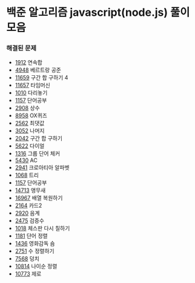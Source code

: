 # 백준 알고리즘 javascript(node.js) 풀이 모음

### 해결된 문제

- [1912](https://www.acmicpc.net/problem/1912) 연속합
- [4948](https://www.acmicpc.net/problem/4948) 베르트랑 공준
- [11659](https://www.acmicpc.net/problem/11659) 구간 합 구하기 4
- [11657](https://www.acmicpc.net/problem/11657) 타임머신
- [1010](https://www.acmicpc.net/problem/1010) 다리놓기
- [1157](https://www.acmicpc.net/problem/1157) 단어공부
- [2908](https://www.acmicpc.net/problem/2908) 상수
- [8958](https://www.acmicpc.net/problem/8958) OX퀴즈
- [2562](https://www.acmicpc.net/problem/2562) 최댓값
- [3052](https://www.acmicpc.net/problem/3052) 나머지
- [2042](https://www.acmicpc.net/problem/2042) 구간 합 구하기
- [5622](https://www.acmicpc.net/problem/5622) 다이얼
- [1316](https://www.acmicpc.net/problem/1316) 그룹 단어 체커
- [5430](https://www.acmicpc.net/problem/5430) AC
- [2941](https://www.acmicpc.net/problem/2941) 크로아티아 알파벳
- [1068](https://www.acmicpc.net/problem/1068) 트리
- [1157](https://www.acmicpc.net/problem/1157) 단어공부
- [14713](https://www.acmicpc.net/problem/14713) 앵무새
- [16967](https://www.acmicpc.net/problem/16967) 배열 복원하기
- [2164](https://www.acmicpc.net/problem/2164) 카드2
- [2920](https://www.acmicpc.net/problem/2920) 음계
- [2475](https://www.acmicpc.net/problem/2475) 검증수
- [1018](https://www.acmicpc.net/problem/1018) 체스판 다시 칠하기
- [1181](https://www.acmicpc.net/problem/1181) 단어 정렬
- [1436](https://www.acmicpc.net/problem/1436) 영화감독 숌
- [2751](https://www.acmicpc.net/problem/2751) 수 정렬하기
- [7568](https://www.acmicpc.net/problem/7568) 덩치
- [10814](https://www.acmicpc.net/problem/10814) 나이순 정렬
- [10773](https://www.acmicpc.net/problem/10773) 제로
